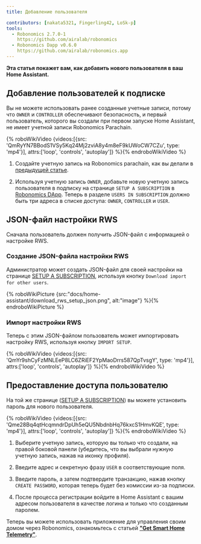 ```yaml
---
title: Добавление пользователя

contributors: [nakata5321, Fingerling42, LoSk-p]
tools:
  - Robonomics 2.7.0-1
    https://github.com/airalab/robonomics
  - Robonomics Dapp v0.6.0
    https://github.com/airalab/robonomics.app
---
```


**Эта статья покажет вам, как добавить нового пользователя в ваш Home Assistant.**

## Добавление пользователей к подписке

Вы не можете использовать ранее созданные учетные записи, потому что `OWNER` и `CONTROLLER` обеспечивают безопасность, и первый пользователь, которого вы создали при первом запуске Home Assistant, не имеет учетной записи Robonomics Parachain.

{% roboWikiVideo {videos:[{src: 'QmRyYN7BBodS1VSy5Kq24Mj2zviA8y4m8eF9kUWoCW7CZu', type: 'mp4'}], attrs:['loop', 'controls', 'autoplay']} %}{% endroboWikiVideo %}

1. Создайте учетную запись на Robonomics parachain, как вы делали в [предыдущей статье](/docs/sub-activate/).

2. Используя учетную запись `OWNER`, добавьте новую учетную запись пользователя в подписку на странице `SETUP A SUBSCRIPTION` в [Robonomics DApp](https://robonomics.app/#/rws-setup). Теперь в разделе `USERS IN SUBSCRIPTION` должно быть три адреса в списке доступа: `OWNER`, `CONTROLLER` и `USER`.


## JSON-файл настройки RWS

Сначала пользователь должен получить JSON-файл с информацией о настройке RWS.

### Создание JSON-файла настройки RWS

Администратор может создать JSON-файл для своей настройки на странице [SETUP A SUBSCRIPTION](https://robonomics.app/#/rws-setup), используя кнопку `Download import for other users`.

{% roboWikiPicture {src:"docs/home-assistant/download_rws_setup_json.png", alt:"image"} %}{% endroboWikiPicture %}

### Импорт настройки RWS

Теперь с этим JSON-файлом пользователь может импортировать настройку RWS, используя кнопку `IMPORT SETUP`.

{% roboWikiVideo {videos:[{src: 'QmYr9shCyFzMNLEeP8LC6ZRiEF2YpMaoDrrs587QpTvsgY', type: 'mp4'}], attrs:['loop', 'controls', 'autoplay']} %}{% endroboWikiVideo %}

## Предоставление доступа пользователю

На той же странице ([SETUP A SUBSCRIPTION](https://robonomics.app/#/rws-setup)) вы можете установить пароль для нового пользователя.

{% roboWikiVideo {videos:[{src: 'Qme28Bq4qtHcqmndrDpUh5eQU5NbdnbHq76kxcS1HmvKQE', type: 'mp4'}], attrs:['loop', 'controls', 'autoplay']} %}{% endroboWikiVideo %}

1. Выберите учетную запись, которую вы только что создали, на правой боковой панели (убедитесь, что вы выбрали нужную учетную запись, нажав на иконку профиля).

2. Введите адрес и секретную фразу `USER` в соответствующие поля.

3. Введите пароль, а затем подтвердите транзакцию, нажав кнопку `CREATE PASSWORD`, которая теперь будет без комиссии из-за подписки.

4. После процесса регистрации войдите в Home Assistant с вашим адресом пользователя в качестве логина и только что созданным паролем.

Теперь вы можете использовать приложение для управления своим домом через Robonomics, ознакомьтесь с статьей [**"Get Smart Home Telemetry"**](/docs/smart-home-telemetry/).
